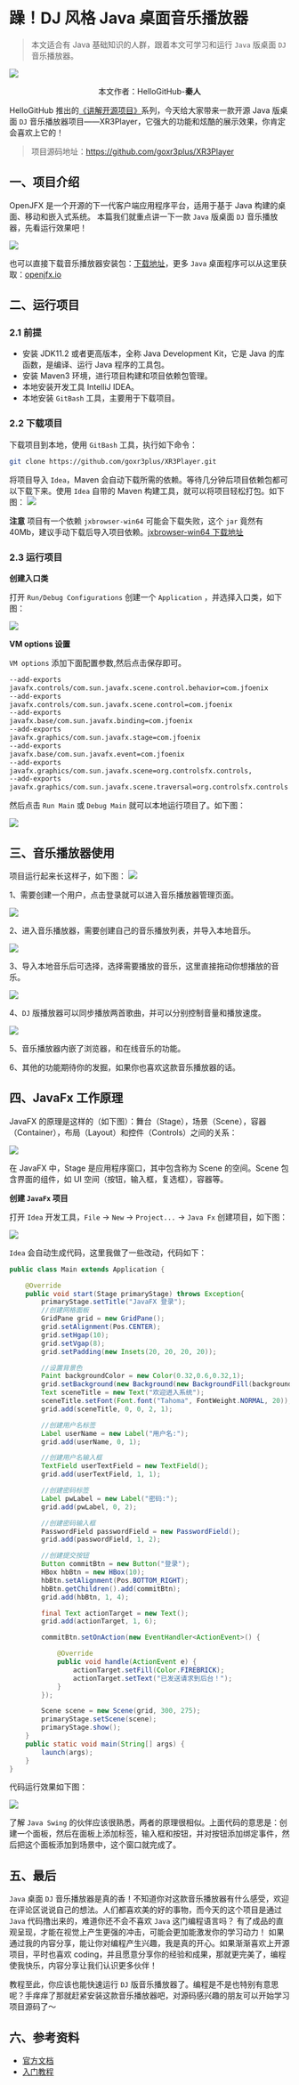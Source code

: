 # 躁！DJ 风格 Java 桌面音乐播放器

> 本文适合有 Java 基础知识的人群，跟着本文可学习和运行 `Java` 版桌面 `DJ` 音乐播放器。

![](./images/cover.jpg)

<p align="center">本文作者：HelloGitHub-<strong>秦人</strong></p>

HelloGitHub 推出的[《讲解开源项目》](https://github.com/HelloGitHub-Team/Article)系列，今天给大家带来一款开源 Java 版桌面 `DJ` 音乐播放器项目——XR3Player，它强大的功能和炫酷的展示效果，你肯定会喜欢上它的！

> 项目源码地址：https://github.com/goxr3plus/XR3Player

## 一、项目介绍
OpenJFX 是一个开源的下一代客户端应用程序平台，适用于基于 Java 构建的桌面、移动和嵌入式系统。
本篇我们就重点讲一下一款 `Java` 版桌面 `DJ` 音乐播放器，先看运行效果吧！

![](./images/0.gif)

也可以直接下载音乐播放器安装包：[下载地址](https://xr3player.netlify.com/)，更多 `Java` 桌面程序可以从这里获取：[openjfx.io](https://openjfx.io/)

## 二、运行项目

### 2.1 前提

- 安装 JDK11.2 或者更高版本，全称 Java Development Kit，它是 Java 的库函数，是编译、运行 Java 程序的工具包。
- 安装 Maven3 环境，进行项目构建和项目依赖包管理。
- 本地安装开发工具 IntelliJ IDEA。
- 本地安装 `GitBash` 工具，主要用于下载项目。

### 2.2 下载项目

下载项目到本地，使用 `GitBash` 工具，执行如下命令：

```bash
git clone https://github.com/goxr3plus/XR3Player.git
```
将项目导入 `Idea`，Maven 会自动下载所需的依赖。等待几分钟后项目依赖包都可以下载下来。使用 `Idea` 自带的 Maven 构建工具，就可以将项目轻松打包。如下图：
![](./images/1.png)

**注意**
项目有一个依赖 `jxbrowser-win64` 可能会下载失败，这个 `jar` 竟然有 40Mb，建议手动下载后导入项目依赖。[jxbrowser-win64 下载地址](https://jxbrowser.support.teamdev.com/support/discussions/topics/9000054587)


### 2.3 运行项目

**创建入口类**

打开 `Run/Debug Configurations` 创建一个 `Application` ，并选择入口类，如下图：

![](./images/2.png)

**VM options 设置**

`VM options` 添加下面配置参数,然后点击保存即可。

```bash
--add-exports
javafx.controls/com.sun.javafx.scene.control.behavior=com.jfoenix
--add-exports
javafx.controls/com.sun.javafx.scene.control=com.jfoenix
--add-exports
javafx.base/com.sun.javafx.binding=com.jfoenix
--add-exports
javafx.graphics/com.sun.javafx.stage=com.jfoenix
--add-exports
javafx.base/com.sun.javafx.event=com.jfoenix
--add-exports
javafx.graphics/com.sun.javafx.scene=org.controlsfx.controls,
--add-exports
javafx.graphics/com.sun.javafx.scene.traversal=org.controlsfx.controls
```

然后点击 `Run Main` 或 `Debug Main` 就可以本地运行项目了。如下图：

![](./images/3.png)

## 三、音乐播放器使用

项目运行起来长这样子，如下图：
![](./images/4.png)

1、需要创建一个用户，点击登录就可以进入音乐播放器管理页面。

![](./images/5.png)

2、进入音乐播放器，需要创建自己的音乐播放列表，并导入本地音乐。

![](./images/6.png)

3、导入本地音乐后可选择，选择需要播放的音乐，这里直接拖动你想播放的音乐。

![](./images/7.png)

4、`DJ` 版播放器可以同步播放两首歌曲，并可以分别控制音量和播放速度。

![](./images/8.png)

5、音乐播放器内嵌了浏览器，和在线音乐的功能。

6、其他的功能期待你的发掘，如果你也喜欢这款音乐播放器的话。

## 四、JavaFx 工作原理

JavaFX 的原理是这样的（如下图）：舞台（Stage），场景（Scene），容器（Container），布局（Layout）和控件（Controls）之间的关系：

![](./images/9.png)

在 JavaFX 中，Stage 是应用程序窗口，其中包含称为 Scene 的空间。Scene 包含界面的组件，如 UI 空间（按钮，输入框，复选框），容器等。

**创建 `JavaFx` 项目**

打开 `Idea` 开发工具，`File` -> `New` -> `Project...` -> `Java Fx` 创建项目，如下图：

![](images/10.png)

`Idea` 会自动生成代码，这里我做了一些改动，代码如下：

```java
public class Main extends Application {

    @Override
    public void start(Stage primaryStage) throws Exception{
        primaryStage.setTitle("JavaFX 登录");
        //创建网格面板
        GridPane grid = new GridPane();
        grid.setAlignment(Pos.CENTER);
        grid.setHgap(10);
        grid.setVgap(8);
        grid.setPadding(new Insets(20, 20, 20, 20));

        //设置背景色
        Paint backgroundColor = new Color(0.32,0.6,0.32,1);
        grid.setBackground(new Background(new BackgroundFill(backgroundColor,null,null)));
        Text sceneTitle = new Text("欢迎进入系统");
        sceneTitle.setFont(Font.font("Tahoma", FontWeight.NORMAL, 20));
        grid.add(sceneTitle, 0, 0, 2, 1);

        //创建用户名标签
        Label userName = new Label("用户名:");
        grid.add(userName, 0, 1);

        //创建用户名输入框
        TextField userTextField = new TextField();
        grid.add(userTextField, 1, 1);

        //创建密码标签
        Label pwLabel = new Label("密码:");
        grid.add(pwLabel, 0, 2);

        //创建密码输入框
        PasswordField passwordField = new PasswordField();
        grid.add(passwordField, 1, 2);

        //创建提交按钮
        Button commitBtn = new Button("登录");
        HBox hbBtn = new HBox(10);
        hbBtn.setAlignment(Pos.BOTTOM_RIGHT);
        hbBtn.getChildren().add(commitBtn);
        grid.add(hbBtn, 1, 4);

        final Text actionTarget = new Text();
        grid.add(actionTarget, 1, 6);

        commitBtn.setOnAction(new EventHandler<ActionEvent>() {

            @Override
            public void handle(ActionEvent e) {
                actionTarget.setFill(Color.FIREBRICK);
                actionTarget.setText("已发送请求到后台！");
            }
        });

        Scene scene = new Scene(grid, 300, 275);
        primaryStage.setScene(scene);
        primaryStage.show();
    }
    public static void main(String[] args) {
        launch(args);
    }
}
```
代码运行效果如下图：

![](images/11.png)

了解 `Java Swing` 的伙伴应该很熟悉，两者的原理很相似。上面代码的意思是：创建一个面板，然后在面板上添加标签，输入框和按钮，并对按钮添加绑定事件，然后把这个面板添加到场景中，这个窗口就完成了。


## 五、最后

`Java` 桌面 `DJ` 音乐播放器是真的香！不知道你对这款音乐播放器有什么感受，欢迎在评论区说说自己的想法。人们都喜欢美的好的事物，而今天的这个项目是通过 `Java` 代码撸出来的，难道你还不会不喜欢 `Java` 这门编程语言吗？ 有了成品的直观呈现，才能在视觉上产生更强的冲击，可能会更加能激发你的学习动力！ 如果通过我的内容分享，能让你对编程产生兴趣，我是真的开心。如果渐渐喜欢上开源项目，平时也喜欢 coding，并且愿意分享你的经验和成果，那就更完美了，编程使我快乐，内容分享让我们认识更多伙伴！

教程至此，你应该也能快速运行 `DJ` 版音乐播放器了。编程是不是也特别有意思呢？手痒痒了那就赶紧安装这款音乐播放器吧，对源码感兴趣的朋友可以开始学习项目源码了～

## 六、参考资料
- [官方文档](https://openjfx.io/openjfx-docs/)
- [入门教程](https://www.yiibai.com/javafx/javafx-tutorial-for-beginners.html)


